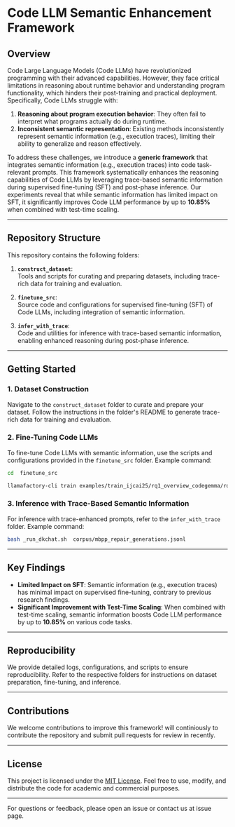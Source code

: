 # Code LLM Semantic Enhancement Framework

## Overview

Code Large Language Models (Code LLMs) have revolutionized programming with their advanced capabilities. However, they face critical limitations in reasoning about runtime behavior and understanding program functionality, which hinders their post-training and practical deployment. Specifically, Code LLMs struggle with:
1. **Reasoning about program execution behavior**: They often fail to interpret what programs actually do during runtime.
2. **Inconsistent semantic representation**: Existing methods inconsistently represent semantic information (e.g., execution traces), limiting their ability to generalize and reason effectively.

To address these challenges, we introduce a **generic framework** that integrates semantic information (e.g., execution traces) into code task-relevant prompts. This framework systematically enhances the reasoning capabilities of Code LLMs by leveraging trace-based semantic information during supervised fine-tuning (SFT) and post-phase inference. Our experiments reveal that while semantic information has limited impact on SFT, it significantly improves Code LLM performance by up to **10.85%** when combined with test-time scaling.

---

## Repository Structure

This repository contains the following folders:

1. **`construct_dataset`**:  
   Tools and scripts for curating and preparing datasets, including trace-rich data for training and evaluation.

2. **`finetune_src`**:  
   Source code and configurations for supervised fine-tuning (SFT) of Code LLMs, including integration of semantic information.

3. **`infer_with_trace`**:  
   Code and utilities for inference with trace-based semantic information, enabling enhanced reasoning during post-phase inference.


---

## Getting Started

### 1. Dataset Construction
Navigate to the `construct_dataset` folder to curate and prepare your dataset. Follow the instructions in the folder's README to generate trace-rich data for training and evaluation.

### 2. Fine-Tuning Code LLMs
To fine-tune Code LLMs with semantic information, use the scripts and configurations provided in the `finetune_src` folder. Example command:
```bash
cd  finetune_src

llamafactory-cli train examples/train_ijcai25/rq1_overview_codegemma/rq1_full_rq1_notrace_baseline.yaml
```

### 3. Inference with Trace-Based Semantic Information
For inference with trace-enhanced prompts, refer to the `infer_with_trace` folder. Example command:
```bash
bash _run_dkchat.sh  corpus/mbpp_repair_generations.jsonl 
```

---

## Key Findings

- **Limited Impact on SFT**: Semantic information (e.g., execution traces) has minimal impact on supervised fine-tuning, contrary to previous research findings.
- **Significant Improvement with Test-Time Scaling**: When combined with test-time scaling, semantic information boosts Code LLM performance by up to **10.85%** on various code tasks.

---

## Reproducibility

We provide detailed logs, configurations, and scripts to ensure reproducibility. Refer to the respective folders for instructions on dataset preparation, fine-tuning, and inference.

---

## Contributions

We welcome contributions to improve this framework! will continiously to contribute the repository and submit pull requests for review in recently.

---

## License

This project is licensed under the [MIT License](LICENSE). Feel free to use, modify, and distribute the code for academic and commercial purposes.

---

For questions or feedback, please open an issue or contact us at issue page. 

